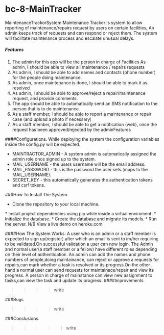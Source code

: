 # bc-8-MainTracker
 MaintenanceTrackorSystem
Maintenance Tracker is system to allow reporting of maintenance/repairs request by users on certain facilities, An admin keeps track of requests and can respond or reject them. The system will facilitate  maintenance process and escalate unusual delays.
##### Features
1. The admin for this app will be the person in charge of Facilities
As admin, I should be able to view all maintenance / repairs requests
2. As admin, I should be able to add names and contacts (phone number) for the people doing maintenance.
3. As admin, once maintenance is done, I should be able to mark it as resolved
4. As admin, I should be able to approve/reject a repair/maintenance request, and provide comments.
5. The app should be able to automatically send an SMS notification to the person that is to do maintenance. 
6. As a staff member, I should be able to report a maintenance or repair case (and upload a photo if necessary)
7. As a staff member, I should be able to get a notification (web), once the request has been approved/rejected by the adminFeatures

####Configurations.
While deploying the system the configuration variables inside the config.py will be expected.
+ MAINTRACTOR_ADMIN - A system admin is automatically assigned the admin role once signed up to the system.
+ MAIL_USERNAME  - the users username will be the email address.
+ MAIL_PASSWORD - this is the password the user sets.(maps to the MAIL_USERNAME).
+ SECRET_KEY - this automatically generates the authentication tokens and csrf tokens.

###How To Install The System.
* Clone the repository to your local machine.
<url>
* Install project dependencies using pip while inside a virtual enviroment.
* Initialize the database.
<command>
* Create the database and migrate its models.
<command>
* Run the server.
<command>
N/B View a live demo on heroku.com
<link>

####How The System Works.
A user who is an admin or a staff member is expected to sign up(register) after which an email is sent to im/her requiring to be validated.On successful validation a user can now login.
The Admin and normal user(a staff member or a fellow) have different roles depending on their level of authentication.
An admin can add the names and phone numbers of people,doing maintainance, can reject or approve a requests for repairs,can mark whether a task is resolved or its progress.On the other hand a normal user can send requests for maintainace/repair and view its progress.
A person in charge of mainatance can view new assignment to tasks,can view the task and update its progress.
####Improvements
>>>>write

###Bugs
>>>>write

###Conclusions.
>>>>>write
